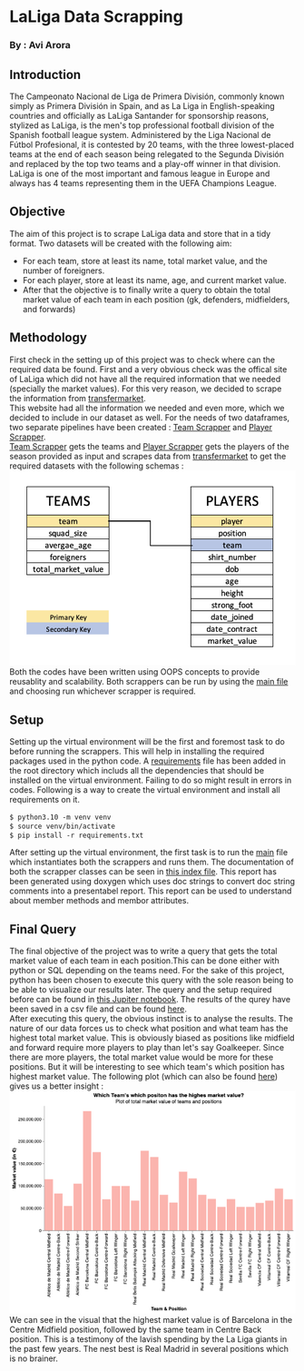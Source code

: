 # LaLiga Data Scrapping
### By : Avi Arora

## Introduction
The Campeonato Nacional de Liga de Primera División, commonly known simply as Primera División in Spain, and as La Liga in English-speaking countries and officially as LaLiga Santander for sponsorship reasons, stylized as LaLiga, is the men's top professional football division of the Spanish football league system. Administered by the Liga Nacional de Fútbol Profesional, it is contested by 20 teams, with the three lowest-placed teams at the end of each season being relegated to the Segunda División and replaced by the top two teams and a play-off winner in that division. <br>
LaLiga is one of the most important and famous league in Europe and always has 4 teams representing them in the UEFA Champions League. 

## Objective
The aim of this project is to scrape LaLiga data and store that in a tidy format. Two datasets will be created with the following aim:
* For each team, store at least its name, total market value, and the number of foreigners.
* For each player, store at least its name, age, and current market value.
* After that the objective is to finally write a query to obtain the total market value of each team in each position (gk, defenders, midfielders, and forwards)

## Methodology
First check in the setting up of this project was to check where can the required data be found. First and a very obvious check was the offical site of LaLiga which did not have all the required information that we needed (specially the market values). For this very reason, we decided to scrape the information from [transfermarket](https://www.transfermarkt.us/).<br>
This website had all the information we needed and even more, which we decided to include in our dataset as well.
For the needs of two dataframes, two separate pipelines have been created : [Team Scrapper](codes/team_scrapper.py) and [Player Scrapper](codes/player_scrapper.py). <br>[Team Scrapper](codes/team_scrapper.py) gets the teams and [Player Scrapper](codes/player_scrapper.py) gets the players of the season provided as input and scrapes data from [transfermarket](https://www.transfermarkt.us/) to get the required datasets with the following schemas :
<br>
![table schema](plots/schema.png) 
Both the codes have been written using OOPS concepts to provide reusablity and scalability. Both scrappers can be run by using the [main file](codes/main.py) and choosing run whichever scrapper is required. 


## Setup
Setting up the virtual environment will be the first and foremost task to do before running the scrappers. This will help in installing the required packages used in the python code. A [requirements](requirements.txt) file has been added in the root directory which includs all the dependencies that should be installed on the virtual environment. Failing to do so might result in errors in codes. Following is a way to create the virtual environment and install all requirements on it.

```console
$ python3.10 -m venv venv
$ source venv/bin/activate
$ pip install -r requirements.txt
```

After setting up the virtual environment, the first task is to run the [main](codes/main.py) file which instantiates both the scrappers and runs them. The documentation of both the scrapper classes can be seen in [this index file](codes/html/index.html). This report has been generated using doxygen which uses doc strings to convert doc string comments into a presentabel report. This report can be used to understand about member methods and membor attributes.


## Final Query
The final objective of the project was to write a query that gets the total market value of each team in each position.This can be done either with python or SQL depending on the teams need. For the sake of this project, python has been chosen to execute this query with the sole reason being to be able to visualize our results later. The query and the setup required before can be found in [this Jupiter notebook](codes/final_query.ipynb). The results of the qurey have been saved in a csv file and can be found [here](data/final_query.csv). <br>
After executing this query, the obvious instinct is to analyse the results. The nature of our data forces us to check what position and what team has the highest total market value. This is obviously biased as positions like midfield and forward require more players to play than let's say Goalkeeper. Since there are more players, the total market value would be more for these positions. But it will be interesting to see which team's which position has highest market value. The following plot (which can also be found [here](plots/highest_market_values.html)) gives us a better insight :
![visualization](plots/visualization.png)
<br>
We can see in the visual that the highest market value is of Barcelona in the Centre Midfield position, followed by the same team in Centre Back position. This is a testimony of the lavish spending by the La Liga giants in the past few years. The nest best is Real Madrid in several positions which is no brainer.

